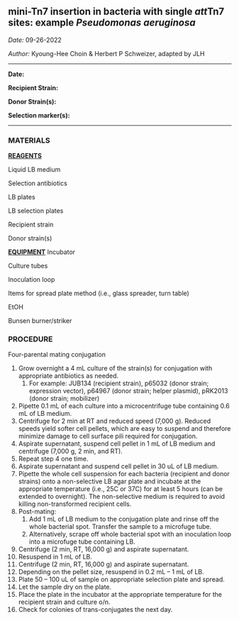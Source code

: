 ## mini-Tn7 insertion in bacteria with single *att*Tn7 sites: example *Pseudomonas aeruginosa*

*Date:* 09-26-2022

*Author:* Kyoung-Hee Choin & Herbert P Schweizer, adapted by JLH

---

**Date:** 

**Recipient Strain:** 

**Donor Strain(s):** 

**Selection marker(s):** 

--- 

### MATERIALS

**<ins>REAGENTS<ins>**

Liquid LB medium

Selection antibiotics

LB plates

LB selection plates

Recipient strain

Donor strain(s)

**<ins>EQUIPMENT<ins>**
Incubator

Culture tubes

Inoculation loop 

Items for spread plate method (i.e., glass spreader, turn table)

EtOH

Bunsen burner/striker 


### PROCEDURE

Four-parental mating conjugation 

1. Grow overnight a 4 mL culture of the strain(s) for conjugation with appropriate antibiotics as needed. 
   1. For example: JUB134 (recipient strain), p65032 (donor strain; expression vector), p64967 (donor strain; helper plasmid), pRK2013 (donor strain; mobilizer)
1. Pipette 0.1 mL of each culture into a microcentrifuge tube containing 0.6 mL of LB medium. 
1. Centrifuge for 2 min at RT and reduced speed (7,000 g). Reduced speeds yield softer cell pellets, which are easy to suspend and therefore minimize damage to cell surface pili required for conjugation. 
1. Aspirate supernatant, suspend cell pellet in 1 mL of LB medium and centrifuge (7,000 g, 2 min, and RT). 
1. Repeat step 4 one time.
1. Aspirate supernatant and suspend cell pellet in 30 uL of LB medium. 
1. Pipette the whole cell suspension for each bacteria (recipient and donor strains) onto a non-selective LB agar plate and incubate at the appropriate temperature (i.e., 25C or 37C) for at least 5 hours (can be extended to overnight). The non-selective medium is required to avoid killing non-transformed recipient cells. 
1. Post-mating: 
   1. Add 1 mL of LB medium to the conjugation plate and rinse off the whole bacterial spot. Transfer the sample to a microfuge tube.
   1. Alternatively, scrape off whole bacterial spot with an inoculation loop into a microfuge tube containing LB. 
1. Centrifuge (2 min, RT, 16,000 g) and aspirate supernatant. 
1. Resuspend in 1 mL of LB. 
1. Centrifuge (2 min, RT, 16,000 g) and aspirate supernatant.
1. Depending on the pellet size, resuspend in 0.2 mL – 1 mL of LB.
1. Plate 50 – 100 uL of sample on appropriate selection plate and spread. 
1. Let the sample dry on the plate. 
1. Place the plate in the incubator at the appropriate temperature for the recipient strain and culture o/n. 
1. Check for colonies of trans-conjugates the next day. 
